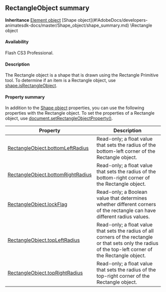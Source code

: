 ## RectangleObject summary

**Inheritance** [Element object](#!AdobeDocs/developers-animatesdk-docs/master/Element_object/element_summary.md) \[Shape object](#!AdobeDocs/developers-animatesdk-docs/master/Shape_object/shape_summary.md) \Rectangle object

#### Availability

Flash CS3 Professional.

#### Description

The Rectangle object is a shape that is drawn using the Rectangle Primitive tool. To determine if an item is a Rectangle object, use [shape.isRectangleObject](#!AdobeDocs/developers-animatesdk-docs/master/Shape_object/shape10.md).

#### Property summary

In addition to the [Shape object](#!AdobeDocs/developers-animatesdk-docs/master/Shape_object/shape_summary.md) properties, you can use the following properties with the Rectangle object. To set the properties of a Rectangle object, use [document.setRectangleObjectProperty()](#!AdobeDocs/developers-animatesdk-docs/master/Document_object/docu9643.md).

| **Property**                                                          | **Description**                                                                                                                                            |
|-----------------------------------------------------------------------|------------------------------------------------------------------------------------------------------------------------------------------------------------|
| [RectangleObject.bottomLeftRadius](#!AdobeDocs/developers-animatesdk-docs/master/Rectangle_object/RectangleObject.md) | Read-only; a float value that sets the radius of the bottom-left corner of the Rectangle object.                                                           |
| [RectangleObject.bottomRightRadius](#!AdobeDocs/developers-animatesdk-docs/master/Rectangle_object/RectangleObjec1.md)                    | Read-only; a float value that sets the radius of the bottom-right corner of the Rectangle object.                                                          |
| [RectangleObject.lockFlag](#!AdobeDocs/developers-animatesdk-docs/master/Rectangle_object/RectangleObjec2.md)                             | Read-only; a Boolean value that determines whether different corners of the rectangle can have different radius values.                                    |
| [RectangleObject.topLeftRadius](#!AdobeDocs/developers-animatesdk-docs/master/Rectangle_object/RectangleObjec3.md)                        | Read-only; a float value that sets the radius of all corners of the rectangle or that sets only the radius of the top-left corner of the Rectangle object. |
| [RectangleObject.topRightRadius](#!AdobeDocs/developers-animatesdk-docs/master/Rectangle_object/RectangleObjec4.md)                       | Read-only; a float value that sets the radius of the top-right corner of the Rectangle object.                                                             |

<span id="RectangleObject.bottomLeftRadius" class="anchor"></span>

